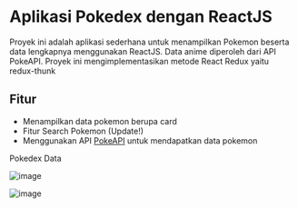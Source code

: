 # Aplikasi Pokedex dengan ReactJS

Proyek ini adalah aplikasi sederhana untuk menampilkan Pokemon beserta data lengkapnya menggunakan ReactJS. Data anime diperoleh dari API PokeAPI.
Proyek ini mengimplementasikan metode React Redux yaitu redux-thunk

## Fitur

- Menampilkan data pokemon berupa card
- Fitur Search Pokemon (Update!)
- Menggunakan API [PokeAPI](https://pokeapi.co) untuk mendapatkan data pokemon

Pokedex Data

![image](https://github.com/user-attachments/assets/c9e1f8ad-d2dc-4a09-90f7-275c87753fb4)

![image](https://github.com/user-attachments/assets/37b47da7-9dd1-42e6-8cb8-3456725d0df3)
